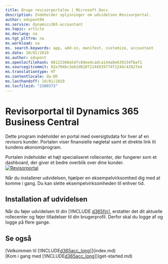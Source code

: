 ```yaml
---
title: Bruge revisorportalen | Microsoft Docs
description: Indeholder oplysninger om udvidelsen Revisorportal.
author: edupont04
ms.service: dynamics365-accountant
ms.topic: article
ms.devlang: na
ms.tgt_pltfrm: na
ms.workload: na
ms. search.keywords: app, add-in, manifest, customize, accountant
ms.date: 10/01/2019
ms.author: edupont
ms.openlocfilehash: 08123360a54fc84ee4cadca144a8e639154fbaf1
ms.sourcegitcommit: 02e704bc3e01d62072144919774f1244c42827e4
ms.translationtype: HT
ms.contentlocale: da-DK
ms.lasthandoff: 10/01/2019
ms.locfileid: "2300373"
---
```

# <a name="accountant-portal-for-dynamics-365-business-central"></a>Revisorportal til Dynamics 365 Business Central
Dette program indeholder en portal med oversigtsdata for hver af en revisors kunder. Portalen viser finansielle nøgletal samt et direkte link til kundens økonomiprogram.  

Portalen indeholder et højt specialiseret rollecenter, der fungerer som et dashboard, der giver et bedre overblik over dine kunder.  
[![Revisorportal](./media/accountant-get-started/accountant-dashboard.png)](https://go.microsoft.com/fwlink/?linkid=851257)

Når du installerer udvidelsen, hjælper en eksempelvirksomhed dig med at komme i gang. Du kan slette eksempelvirksomheden til enhver tid.  

## <a name="installing-the-extension"></a>Installation af udvidelsen
Når du føjer udvidelsen til din [!INCLUDE [d365fin](includes/d365fin_md.md)], erstatter det dit aktuelle rollecenter og føjer tilladelser til din brugerprofil. Derfor skal du logge af og logge på flere gange.  

## <a name="see-also"></a>Se også
[Velkommen til [!INCLUDE[d365acc_long](includes/d365acc_long_md.md)]](index.md)  
[Kom i gang med [!INCLUDE[d365acc_long](includes/d365acc_long_md.md)]](get-started.md)  

